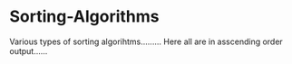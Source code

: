 # Sorting-Algorithms
Various types of sorting algorihtms.........
Here all are in asscending order output......

